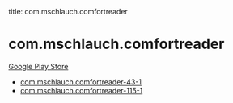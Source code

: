 title: com.mschlauch.comfortreader
# com.mschlauch.comfortreader


[Google Play Store](https://play.google.com/store/apps/details?id=com.mschlauch.comfortreader)


* [com.mschlauch.comfortreader-43-1](./com.mschlauch.comfortreader-43-1/)
* [com.mschlauch.comfortreader-115-1](./com.mschlauch.comfortreader-115-1/)